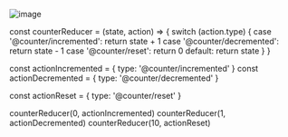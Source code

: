 ![image](https://github.com/CharlyJSX/baseDeRedux/assets/77645310/4a8b2db0-71b4-44ee-8abd-100a6eee41a5)

const counterReducer = (state, action) => {
    switch (action.type) {
        case '@counter/incremented':
            return state + 1
        case '@counter/decremented':
            return state - 1
        case '@counter/reset':
            return 0
        default:
            return state
    }
}


const actionIncremented = {
    type: '@counter/incremented'
}
const actionDecremented = {
    type: '@counter/decremented'
}

const actionReset = {
    type: '@counter/reset'
}

counterReducer(0, actionIncremented)
counterReducer(1, actionDecremented)
counterReducer(10, actionReset)
